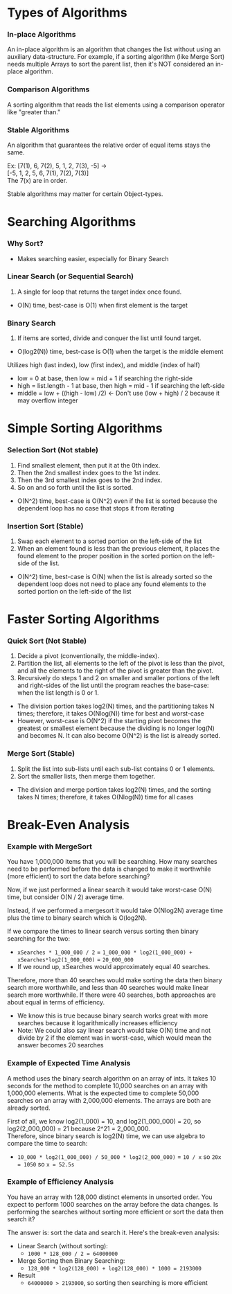 # Types of Algorithms
### In-place Algorithms
An in-place algorithm is an algorithm that changes the list without using an auxiliary data-structure. For example, if a sorting algorithm (like Merge Sort) needs multiple Arrays to sort the parent list, then it's NOT considered an in-place algorithm.

### Comparison Algorithms
A sorting algorithm that reads the list elements using a comparison operator like "greater than."

### Stable Algorithms
An algorithm that guarantees the relative order of equal items stays the same.  

Ex: [7(1), 6, 7(2), 5, 1, 2, 7(3), -5] ->  
	[-5, 1, 2, 5, 6, 7(1), 7(2), 7(3)]  
	The 7(x) are in order.  

Stable algorithms may matter for certain Object-types.

# Searching Algorithms
### Why Sort?
- Makes searching easier, especially for Binary Search

### Linear Search (or Sequential Search)
1. A single for loop that returns the target index once found.  
- O(N) time, best-case is O(1) when first element is the target

### Binary Search
1. If items are sorted, divide and conquer the list until found target.  
- O(log2(N)) time, best-case is O(1) when the target is the middle element

Utilizes high (last index), low (first index), and middle (index of half)
- low = 0 at base, then low = mid + 1 if searching the right-side
- high = list.length - 1 at base, then high = mid - 1 if searching the left-side
- middle = low + ((high - low) /2) <- Don't use (low + high) / 2 because it may overflow integer

# Simple Sorting Algorithms
### Selection Sort (Not stable)
1. Find smallest element, then put it at the 0th index.  
2. Then the 2nd smallest index goes to the 1st index.  
3. Then the 3rd smallest index goes to the 2nd index.  
4. So on and so forth until the list is sorted.  
- O(N^2) time, best-case is O(N^2) even if the list is sorted because the dependent loop has no case that stops it from iterating

### Insertion Sort (Stable)
1. Swap each element to a sorted portion on the left-side of the list  
2. When an element found is less than the previous element, it places the found element to the proper position in the sorted portion on the left-side of the list.  
- O(N^2) time, best-case is O(N) when the list is already sorted so the dependent loop does not need to place any found elements to the sorted portion on the left-side of the list

# Faster Sorting Algorithms
### Quick Sort (Not Stable)
1. Decide a pivot (conventionally, the middle-index).  
2. Partition the list, all elements to the left of the pivot is less than the pivot, and all the elements to the right of the pivot is greater than the pivot.  
3. Recursively do steps 1 and 2 on smaller and smaller portions of the left and right-sides of the list until the program reaches the base-case: when the list length is 0 or 1.
- The division portion takes log2(N) times, and the partitioning takes N times; therefore, it takes O(Nlog(N)) time for best and worst-case
- However, worst-case is O(N^2) if the starting pivot becomes the greatest or smallest element because the dividing is no longer log(N) and becomes N. It can also become O(N^2) is the list is already sorted.

### Merge Sort (Stable)
1. Split the list into sub-lists until each sub-list contains 0 or 1 elements.  
2. Sort the smaller lists, then merge them together.  
- The division and merge portion takes log2(N) times, and the sorting takes N times; therefore, it takes O(Nlog(N)) time for all cases

# Break-Even Analysis

### Example with MergeSort
You have 1,000,000 items that you will be searching. How many searches need to be performed before the data is changed to make it worthwhile (more efficient) to sort the data before searching?

Now, if we just performed a linear search it would take worst-case O(N) time, but consider O(N / 2) average time.  

Instead, if we performed a mergesort it would take O(Nlog2N) average time plus the time to binary search which is O(log2N).

If we compare the times to linear search versus sorting then binary searching for the two:  
- ```xSearches * 1_000_000 / 2``` = ```1_000_000 * log2(1_000_000) + xSearches*log2(1_000_000)``` = ```20_000_000```
- If we round up, xSearches would approximately equal 40 searches.

Therefore, more than 40 searches would make sorting the data then binary search more worthwhile, and less than 40 searches would make linear search more worthwhile. If there were 40 searches, both approaches are about equal in terms of efficiency.
- We know this is true because binary search works great with more searches because it logarithmically increases efficiency
- Note: We could also say linear search would take O(N) time and not divide by 2 if the element was in worst-case, which would mean the answer becomes 20 searches

### Example of Expected Time Analysis
A method uses the binary search algorithm on an array of ints. It takes 10 seconds for the method to complete 10,000 searches on an array with 1,000,000 elements. What is the expected time to complete 50,000 searches on an array with 2,000,000 elements. The arrays are both are already sorted.   

First of all, we know log2(1_000) = 10, and log2(1_000_000) = 20, so log2(2_000_000) = 21 because 2^21 = 2_000_000.   
Therefore, since binary search is log2(N) time, we can use algebra to compare the time to search:   
- ```10_000 * log2(1_000_000) / 50_000 * log2(2_000_000)``` = ```10 / x``` so ```20x = 1050``` so ```x = 52.5s```

### Example of Efficiency Analysis
You have an array with 128,000 distinct elements in unsorted order. You expect to perform 1000
searches on the array before the data changes. Is performing the searches without sorting more efficient or sort the data then search it?  

The answer is: sort the data and search it. Here's the break-even analysis:
- Linear Search (without sorting):
	- ```1000 * 128_000 / 2 = 64000000```
- Merge Sorting then Binary Searching:
	- ```128_000 * log2(128_000) + log2(128_000) * 1000 = 2193000```
- Result
	- ```64000000 > 2193000```, so sorting then searching is more efficient
